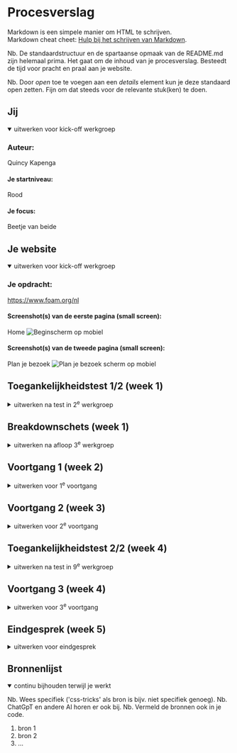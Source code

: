 # Procesverslag
Markdown is een simpele manier om HTML te schrijven.  
Markdown cheat cheet: [Hulp bij het schrijven van Markdown](https://github.com/adam-p/markdown-here/wiki/Markdown-Cheatsheet).

Nb. De standaardstructuur en de spartaanse opmaak van de README.md zijn helemaal prima. Het gaat om de inhoud van je procesverslag. Besteedt de tijd voor pracht en praal aan je website.

Nb. Door *open* toe te voegen aan een *details* element kun je deze standaard open zetten. Fijn om dat steeds voor de relevante stuk(ken) te doen.





## Jij

<details open>
  <summary>uitwerken voor kick-off werkgroep</summary>

  ### Auteur:
  Quincy Kapenga

  #### Je startniveau:
  Rood

  #### Je focus:
  Beetje van beide
 
</details>





## Je website

<details open>
  <summary>uitwerken voor kick-off werkgroep</summary>

  ### Je opdracht:
  https://www.foam.org/nl
  #### Screenshot(s) van de eerste pagina (small screen): 
  Home
  <img src="readme-images/Homepage.jpeg" width="375px" alt="Beginscherm op mobiel">

  #### Screenshot(s) van de tweede pagina (small screen):
  Plan je bezoek
  <img src="readme-images/Plan_je_bezoek.jpeg" width="375px" alt="Plan je bezoek scherm op mobiel">
 
</details>



## Toegankelijkheidstest 1/2 (week 1)

<details>
  <summary>uitwerken na test in 2<sup>e</sup> werkgroep</summary>

  ### Bevindingen
  Lijst met je bevindingen die in de test naar voren kwamen:
  - hyrargie (h1,h2,h3) is niet goed
    - Meerdere H1 per pagina
    - Volgorde is verkeerd

  - H1 veranderd soms met java, wardoor de screenreader hem raar leest
  - De taal veranderd soms wanneer het niet nodig is
  - Links als see more, beloning zijn onduidelijk

</details>



## Breakdownschets (week 1)

<details>
  <summary>uitwerken na afloop 3<sup>e</sup> werkgroep</summary>

  ### de hele pagina: 
  <img src="readme-images/dummy-plaatje.jpg" width="375px" alt="breakdown van de hele pagina">

  ### dynamisch deel (bijv menu): 
  <img src="readme-images/dummy-plaatje.jpg" width="375px" alt="breakdown van een dynamisch deel">

  ### wellicht nog een dynamisch deel (bijv filter): 
  <img src="readme-images/dummy-plaatje.jpg" width="375px" alt="breakdown van nog een dynamisch deel">

</details>





## Voortgang 1 (week 2)

<details>
  <summary>uitwerken voor 1<sup>e</sup> voortgang</summary>

  ### Stand van zaken
  Opzetten van de html van de eerste pagina ging redelijk goed, vooral door de breakdownschets. Ik merk alleen dat ik nog wat moeite heb met 
  de volgorde van de regels, bijv. na de h2 een img of eerst de p ivm toegankelijkheid. Ook weet ik niet meer zo goed hoe ik een border       
  toevoeg aan bepaalde elementen van mijn nav.

  <img src="readme-images/Scherm­afbeelding code week 1 inspringen.png" width="375px" alt="schermafbeelding van de inspringingen van mijn code">
  <img src="readme-images/Scherm­afbeelding code week 1 volgorde.png" width="375px" alt="schermafbeelding van de volgorde van mijn code">


  ### Agenda voor meeting
  samen met je groepje opstellen

  | Quincy            | Beyzanur            | Quinten                                                                             | Ilias.                            | Zakaria |
  | ---               | ---                 | ---                                                                                 | ---                               | ---           |
  | Volgorde van HTML | nav menu            | Image achter tekst                                                                  | Algemene feedback op HTML         | Ziek :(       |
  | CSS border van li | HTML elementen/tags | List style nie aanpasbaar bij "see more"                                            | Wanneer list/article te gebruiken |               |
  | ...               | Fonts               | Nth-of-type(0) lukt niet altijd                                                     | Wanneer wel/geen section          |               |
  |                   |                     | Elementen omdraaien                                                                 |   
  |                   |                     | "see more" (about fish) verstoppen.                                                 |
  |                   |                     | Link om h3 heen                                                                     |
  |                   |                     | Border color gold werkt niet op de a en button borders krijg ik niet weg op de nav  |



  ### Verslag van meeting
  hier na afloop snel de uitkomsten van de meeting vastleggen

  - ul maken van de lijsten bij bijvoorbeeld nu te zien
  - lang element toevoegen aan dingen die in een andere taal staan.
  - aleen children springen in, als ik duidelijkheid wil kan ik ook een witregel gebruiken.
  - enkel laag nav, niet meer uitwerken dan dat
  - 3 style sheets 1 voor algemeen en 1 per pagina.
  - search bar staat in een search section en een form
  - alt alleen als het plaatje zelf informatie is
  - als je de witruimte onder de img weg wil hebben doe je img{ display:block; }
  - a11y hide content
  - padding op a :) met  display:block; omdat het inline is

</details>





## Voortgang 2 (week 3)

<details>
  <summary>uitwerken voor 2<sup>e</sup> voortgang</summary>

  ### Stand van zaken
  Ik heb tot nu vooral aan mijn header gewerkt, het ging over het algemeen best goed. Het positioneren met flexbox en grid en het stijlen van de rest van de content ging goed. Ik heb ook een beetje met javascript gewerkt voor mijn menu en dat werkt voor zo ver ik ben gekomen. Het enige waar ik voor nu tegenaan loop is position sticky, de nav beweegt over het scherm zoals ik wil, maar wanneer ik mijn menu open, beweegt mijn hele pagina omlaag. Ook weet ik nog niet helemaal hoe ik er voor moet zorgen dat mijn menu inklapt als ik mijn search aandruk en hoe ik mijn form in de search stijl mbt het kruisje dat er in ontstaat.

<img src="readme-images/Nav open foto 02-10.jpeg" width="375px" alt="schermafbeelding van de navigatie open">
<img src="readme-images/Nav partly closed foto 02-10.jpeg" width="375px" alt="schermafbeelding van de navigatie dicht en de site die mee scrollt">
<img src="readme-images/Search foto 02-10.jpeg" width="375px" alt="schermafbeelding van de mijn search bar kruisje">
<img src="readme-images/Javascript foto 02-10.jpeg" width="375px" alt="schermafbeelding van de javascript voor mijn menu">

  ### Agenda voor meeting
  samen met je groepje opstellen

  | Quincy      | Beyzanur         | Quinten    | Ilias        | Zakaria  |
  | ---         | ---              | ---        | ---          | ---       |
  | Position sticky  | Positioneren list             | Horizontal scrol door image   | Foto resizen    | Flexbox          |
  | Java zoek button | Stijlen hamburger | Responsive | ... |...           |
  | Stijlen form           | ...                | Figcaptions          | ...              | ...           |


  ### Verslag van meeting
  hier na afloop snel de uitkomsten van de meeting vastleggen

  - Kijken of de nav position absolute werkt
  - Met if else kijken of mijn nav met search gaat werken
  - 
  - ...

</details>





## Toegankelijkheidstest 2/2 (week 4)

<details>
  <summary>uitwerken na test in 9<sup>e</sup> werkgroep</summary>

  ### Bevindingen
  Lijst met je bevindingen die in de test naar voren kwamen (geef ook aan wat er verbeterd is):

</details>





## Voortgang 3 (week 4)

<details>
  <summary>uitwerken voor 3<sup>e</sup> voortgang</summary>

  ### Stand van zaken
  ben vooral beig geweest met JS en dat gaat na veel trial en error best goed, het ene menu moest open en dan moest het andere op hetzelfde moment dicht. verder veel styling, maar ik had meer willen doen.

  <img src="readme-images/js menu.jpeg" width="375px" alt="schermafbeelding van de javascript voor mijn menu">


  ### Agenda voor meeting
  samen met je groepje opstellen

  | Quincy      | Beyzanur         | Quinten    | Ilias        | Zakaria  |
  | ---         | ---              | ---        | ---          | ---       |
  | Hamburger menu timing  | hamburger | tweede ul aanspreken  | divss    |      |
  | wanneer span | margin 0 | streepjes bij see more| ... |...           |
  | tijdens scrollen kleur veranderen           | search bar      | Figcaptions          | ...              | ...           |


  ### Verslag van meeting
  hier na afloop snel de uitkomsten van de meeting vastleggen

  - punt 1
  - punt 2
  - nog een punt
  - ...

</details>





## Eindgesprek (week 5)

<details>
  <summary>uitwerken voor eindgesprek</summary>

  ### Je uitkomst - karakteristiek screenshots:
  <img src="readme-images/dummy-plaatje.jpg" width="375px" alt="uitomst opdracht 1">


  ### Dit ging goed/Heb ik geleerd: 
  Korte omschrijving met plaatjes

  <img src="readme-images/dummy-plaatje.jpg" width="375px" alt="top">


  ### Dit was lastig/Is niet gelukt:
  Korte omschrijving met plaatjes

  <img src="readme-images/dummy-plaatje.jpg" width="375px" alt="bummer">
</details>





## Bronnenlijst

<details open>
  <summary>continu bijhouden terwijl je werkt</summary>

  Nb. Wees specifiek ('css-tricks' als bron is bijv. niet specifiek genoeg). 
  Nb. ChatGpT en andere AI horen er ook bij.
  Nb. Vermeld de bronnen ook in je code.

  1. bron 1
  2. bron 2
  3. ...

</details>